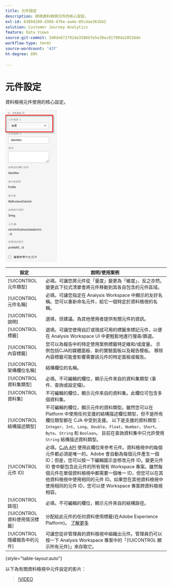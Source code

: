 ```yaml
---
title: 元件設定
description: 檢視資料檢視元件的核心設定。
exl-id: 6300d289-d308-476e-aa4e-05cdae361bb2
solution: Customer Journey Analytics
feature: Data Views
source-git-commit: 3d0de872f92de3586bfe5e38ac01799da20526de
workflow-type: tm+mt
source-wordcount: '437'
ht-degree: 89%

---
```


# 元件設定

資料檢視元件使用的核心設定。

![元件設定](../assets/component-settings.png)

| 設定 | 說明/使用案例 |
| --- | --- |
| [!UICONTROL 元件類型] | 必填。可讓您將元件從「量度」變更為「維度」，反之亦然。變更此下拉式清單會將元件移動到其各自包含的元件區域。 |
| [!UICONTROL 元件名稱] | 必填。可讓您指定在 Analysis Workspace 中顯示的友好名稱。您可以重新命名元件，給它一個特定於資料檢視的名稱。 |
| [!UICONTROL 說明] | 選填，但建議。為其他使用者提供有關元件的資訊。 |
| [!UICONTROL 標籤] | 選填。可讓您使用自訂或現成可用的標籤來標記元件，以便在 Analysis Workspace UI 中更輕鬆地進行搜尋/篩選。 |
| [!UICONTROL 內容標籤] | 您可以為報告中的特定使用案例標籤特定維和/或度量。 示例包括CJA的媒體面板、新的實驗面板以及報告模板。 移除內容標籤可能會影響需要該元件的特定面板或報告。 |
| [!UICONTROL 架構欄位名稱] | 結構欄位的名稱。 |
| [!UICONTROL 資料集類型] | 必填。不可編輯的欄位，顯示元件來自的資料集類型 (事件、查詢或設定檔)。 |
| [!UICONTROL 資料集] | 不可編輯的欄位，顯示元件來自的資料集。此欄位可包含多個資料集。 |
| [!UICONTROL 結構描述類型] | 不可編輯的欄位，顯示元件的資料類型。雖然您可以在 Platform 中使用任何支援的結構描述欄位類型，但不是所有欄位類型都在 CJA 中受到支援。 以下是支援的資料類型：`Integer`、`Int`、`Long`、`Double`、`Float`、`Number`、`Short`、`Byte`、`String` 和 `Boolean`。 目前在查詢資料集中只允許使用 `String` 結構描述資料類型。 |
| [!UICONTROL 元件 ID] | 必填。[CJA API](https://adobe.io/cja-apis/docs) 使用此欄位來參考元件。資料檢視中的每個元件都必須是唯一的。Adobe 會自動為每個元件產生一個 ID；但是，您可以按一下編輯圖示並修改元件 ID。變更元件 ID 會中斷包含此元件的所有現有 Workspace 專案。雖然每個元件在單個資料檢視中都需要一個唯一 ID，但您可以在其他資料檢視中使用相同的元件 ID。如果您在其他資料檢視中使用相同的元件 ID，您可以使 Workspace 專案跨資料檢視相容。 |
| [!UICONTROL 路徑] | 必填。不可編輯的欄位，顯示元件來自的結構路徑。 |
| [!UICONTROL 資料使用情況標籤] | 分配給此元件的任何資料使用標籤(在Adobe Experience Platform)。 [了解更多](/help/data-views/data-governance.md) |
| [!UICONTROL 隱藏報告中的元件] | 可讓您從非管理員的資料檢視中組織出元件。管理員仍可以按一下 Analysis Workspace 專案中的「[!UICONTROL 顯示所有元件]」來存取它。 |

{style=&quot;table-layout:auto&quot;}

以下為有關資料檢視中元件設定的影片：

>[!VIDEO](https://video.tv.adobe.com/v/333112/?quality=12)
